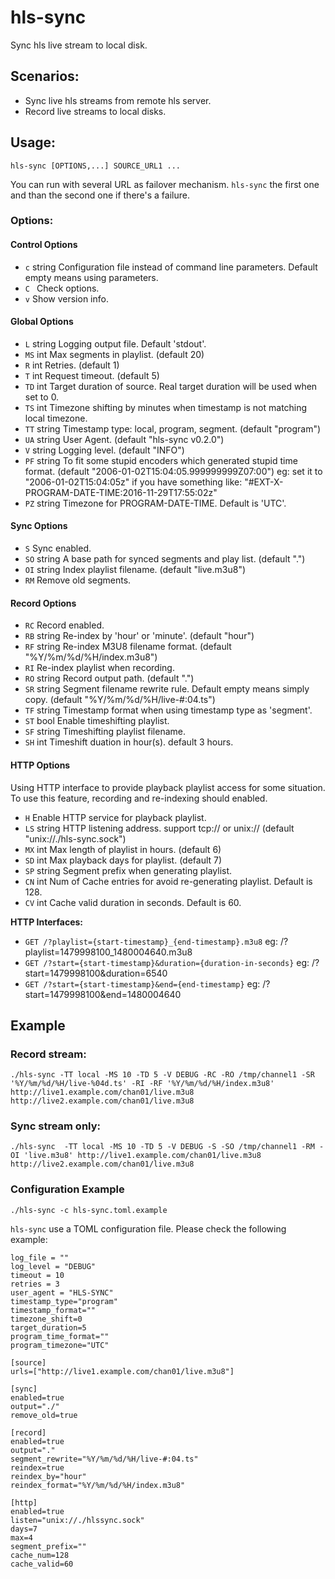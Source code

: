 # hls-sync

Sync hls live stream to local disk.

## Scenarios:

   * Sync live hls streams from remote hls server.
   * Record live streams to local disks.

## Usage:

    hls-sync [OPTIONS,...] SOURCE_URL1 ...

You can run with several URL as failover mechanism. `hls-sync` the first one and than the second one if there's a failure.

### Options:
#### Control Options
  - `c` string
        Configuration file instead of command line parameters. Default empty means using parameters.
  - `C ` 
        Check options.
  - `v` 
        Show version info.
       
#### Global Options

  - `L` string
        Logging output file. Default 'stdout'.
  - `MS` int
        Max segments in playlist. (default 20)
  - `R` int
          Retries. (default 1)
  - `T` int
        Request timeout.  (default 5)
  - `TD` int
        Target duration of source. Real target duration will be used when set to 0.
  - `TS` int
        Timezone shifting by minutes when timestamp is not matching local timezone.
  - `TT` string
        Timestamp type: local, program, segment. (default "program")
  - `UA` string
        User Agent.  (default "hls-sync v0.2.0")
  - `V` string
        Logging level.  (default "INFO")
  - `PF` string
        To fit some stupid encoders which generated stupid time format. (default "2006-01-02T15:04:05.999999999Z07:00")
        eg: set it to "2006-01-02T15:04:05z" if you have something like: "#EXT-X-PROGRAM-DATE-TIME:2016-11-29T17:55:02z"
  - `PZ` string
        Timezone for PROGRAM-DATE-TIME. Default is 'UTC'.

#### Sync Options
  - `S`
        Sync enabled.
  - `SO` string
        A base path for synced segments and play list. (default ".")
  - `OI` string
        Index playlist filename. (default "live.m3u8")
  - `RM`
        Remove old segments.

#### Record Options
  - `RC`
        Record enabled.
  - `RB` string
        Re-index by 'hour' or 'minute'. (default "hour")
  - `RF` string
        Re-index M3U8 filename format. (default "%Y/%m/%d/%H/index.m3u8")
  - `RI`
        Re-index playlist when recording.
  - `RO` string
        Record output path. (default ".")
  - `SR` string
        Segment filename rewrite rule. Default empty means simply copy. (default "%Y/%m/%d/%H/live-#:04.ts")
  - `TF` string
        Timestamp format when using timestamp type as 'segment'.
  - `ST` bool
        Enable timeshifting playlist.
  - `SF` string
        Timeshifting playlist filename.
  - `SH` int
        Timeshift duation in hour(s). default 3 hours.

#### HTTP Options
Using HTTP interface to provide playback playlist access for some situation. To use this feature, recording and re-indexing should enabled.
  - `H`	Enable HTTP service for playback playlist.
  - `LS` string
    	HTTP listening address. support tcp:// or unix:// (default "unix://./hls-sync.sock")
  - `MX` int
    	Max length of playlist in hours. (default 6)
  - `SD` int
    	Max playback days for playlist. (default 7)
  - `SP` string
        Segment prefix when generating playlist.
  - `CN` int
        Num of Cache entries for avoid re-generating playlist. Default is 128.
  - `CV` int
        Cache valid duration in seconds. Default is 60.

**HTTP Interfaces:**

  - `GET /?playlist={start-timestamp}_{end-timestamp}.m3u8`
    eg: /?playlist=1479998100_1480004640.m3u8
  -	`GET /?start={start-timestamp}&duration={duration-in-seconds}`
    eg: /?start=1479998100&duration=6540
  - `GET /?start={start-timestamp}&end={end-timestamp}`
    eg: /?start=1479998100&end=1480004640


## Example

### Record stream:
    ./hls-sync -TT local -MS 10 -TD 5 -V DEBUG -RC -RO /tmp/channel1 -SR '%Y/%m/%d/%H/live-%04d.ts' -RI -RF '%Y/%m/%d/%H/index.m3u8' http://live1.example.com/chan01/live.m3u8 http://live2.example.com/chan01/live.m3u8

### Sync stream only:
    ./hls-sync  -TT local -MS 10 -TD 5 -V DEBUG -S -SO /tmp/channel1 -RM -OI 'live.m3u8' http://live1.example.com/chan01/live.m3u8 http://live2.example.com/chan01/live.m3u8    
    
### Configuration Example
    ./hls-sync -c hls-sync.toml.example
`hls-sync` use a TOML configuration file. Please check the following example:
```
log_file = ""
log_level = "DEBUG"
timeout = 10
retries = 3
user_agent = "HLS-SYNC"
timestamp_type="program"
timestamp_format=""
timezone_shift=0
target_duration=5
program_time_format=""
program_timezone="UTC"

[source]
urls=["http://live1.example.com/chan01/live.m3u8"]

[sync]
enabled=true
output="./"
remove_old=true

[record]
enabled=true
output="."
segment_rewrite="%Y/%m/%d/%H/live-#:04.ts"
reindex=true
reindex_by="hour"
reindex_format="%Y/%m/%d/%H/index.m3u8"

[http]
enabled=true
listen="unix://./hlssync.sock"
days=7
max=4
segment_prefix=""
cache_num=128
cache_valid=60
```

